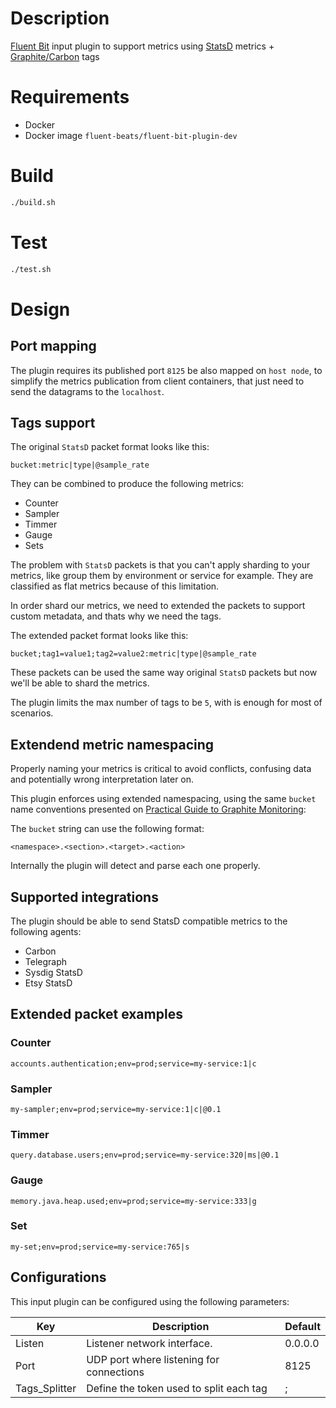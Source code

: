 # Description

[Fluent Bit](https://fluentbit.io) input plugin to support metrics using [StatsD](https://github.com/statsd/statsd) metrics + [Graphite/Carbon](https://graphite.readthedocs.io/en/latest/tags.html) tags

# Requirements

- Docker
- Docker image `fluent-beats/fluent-bit-plugin-dev`

# Build
```bash
./build.sh
```

# Test
```bash
./test.sh
 ```

# Design

## Port mapping
The plugin requires its published port `8125` be also mapped on `host node`, to simplify the metrics publication from client containers, that just need to send the datagrams to the `localhost`.

## Tags support
The original `StatsD` packet format looks like this:
```
bucket:metric|type|@sample_rate
```
They can be combined to produce the following metrics:
- Counter
- Sampler
- Timmer
- Gauge
- Sets

The problem with `StatsD` packets is that you can't apply sharding to your metrics,
like group them by environment or service for example. They are classified as flat metrics because of this limitation.

In order shard our metrics, we need to extended the packets to support custom metadata, and thats why we need the tags.

The extended packet format looks like this:
```
bucket;tag1=value1;tag2=value2:metric|type|@sample_rate
```
These packets can be used the same way original `StatsD` packets but now we'll be able to shard the metrics.

The plugin limits the max number of tags to be `5`, with is enough for most of scenarios.

## Extendend metric namespacing
Properly naming your metrics is critical to avoid conflicts, confusing data and potentially wrong interpretation later on.

This plugin enforces using extended namespacing, using the same `bucket` name conventions presented on [Practical Guide to Graphite Monitoring](https://matt.aimonetti.net/posts/2013-06-practical-guide-to-graphite-monitoring/):

The `bucket` string can use the following format:
```
<namespace>.<section>.<target>.<action>
```
Internally the plugin will detect and parse each one properly.

## Supported integrations

The plugin should be able to send StatsD compatible metrics to the following agents:

- Carbon
- Telegraph
- Sysdig StatsD
- Etsy StatsD

## Extended packet examples
### Counter
```
accounts.authentication;env=prod;service=my-service:1|c
```
### Sampler
```
my-sampler;env=prod;service=my-service:1|c|@0.1
```
### Timmer
```
query.database.users;env=prod;service=my-service:320|ms|@0.1
```
### Gauge
```
memory.java.heap.used;env=prod;service=my-service:333|g
```
### Set
```
my-set;env=prod;service=my-service:765|s
```

 ## Configurations

This input plugin can be configured using the following parameters:

 Key                    | Description                                   | Default
------------------------|-----------------------------------------------|------------------
 Listen                 | Listener network interface.                   | 0.0.0.0
 Port                   | UDP port where listening for connections      | 8125
 Tags_Splitter          | Define the token used to split each tag       | ;